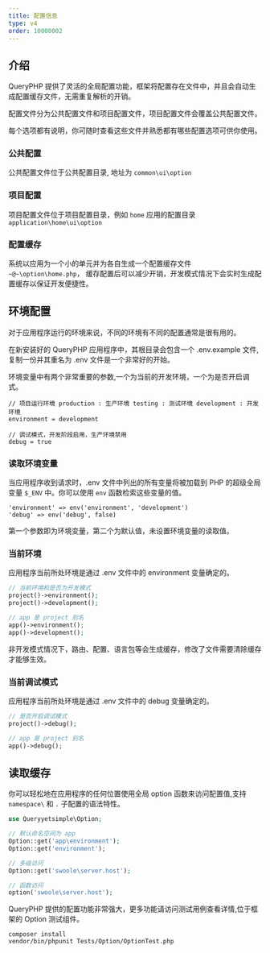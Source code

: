 ```yaml
---
title: 配置信息
type: v4
order: 10000002
---
```


## 介绍

QueryPHP 提供了灵活的全局配置功能，框架将配置存在文件中，并且会自动生成配置缓存文件，无需重复解析的开销。

配置文件分为公共配置文件和项目配置文件，项目配置文件会覆盖公共配置文件。

<p class="tip">每个选项都有说明，你可随时查看这些文件并熟悉都有哪些配置选项可供你使用。</p>

### 公共配置

公共配置文件位于公共配置目录, 地址为 `common\ui\option`

### 项目配置
项目配置文件位于项目配置目录，例如 `home` 应用的配置目录 `application\home\ui\option`

### 配置缓存

系统以应用为一个小的单元并为各自生成一个配置缓存文件 `~@~\option\home.php`，
缓存配置后可以减少开销，开发模式情况下会实时生成配置缓存以保证开发便捷性。

## 环境配置

对于应用程序运行的环境来说，不同的环境有不同的配置通常是很有用的。 

在新安装好的 QueryPHP 应用程序中，其根目录会包含一个 .env.example 文件,复制一份并其重名为 .env 文件是一个非常好的开始。

环境变量中有两个非常重要的参数,一个为当前的开发环境，一个为是否开启调式。

```
// 项目运行环境 production : 生产环境 testing : 测试环境 development : 开发环境
environment = development

// 调试模式，开发阶段启用，生产环境禁用
debug = true
```

### 读取环境变量

当应用程序收到请求时，.env 文件中列出的所有变量将被加载到 PHP 的超级全局变量 `$_ENV` 中。你可以使用 `env` 函数检索这些变量的值。

```
'environment' => env('environment', 'development')
'debug' => env('debug', false)
```
<p class="tip">第一个参数即为环境变量，第二个为默认值，未设置环境变量的读取值。</p>

### 当前环境

应用程序当前所处环境是通过 .env 文件中的 environment 变量确定的。

``` php
// 当前环境和是否为开发模式
project()->environment();
project()->development();

// app 是 project 别名
app()->environment();
app()->development();
```

<p class="tip">非开发模式情况下，路由、配置、语言包等会生成缓存，修改了文件需要清除缓存才能够生效。</p>

### 当前调试模式

应用程序当前所处环境是通过 .env 文件中的 debug 变量确定的。

``` php
// 是否开启调试模式
project()->debug();

// app 是 project 别名
app()->debug();
```

## 读取缓存

你可以轻松地在应用程序的任何位置使用全局 option 函数来访问配置值,支持 `namespace\` 和 `.` 子配置的语法特性。

``` php
use Queryyetsimple\Option;

// 默认命名空间为 app
Option::get('app\environment');
Option::get('environment');

// 多级访问
Option::get('swoole\server.host');

// 函数访问
option('swoole\server.host');
```

QueryPHP 提供的配置功能非常强大，更多功能请访问测试用例查看详情,位于框架的 Option 测试组件。

```
composer install
vendor/bin/phpunit Tests/Option/OptionTest.php
```
